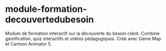 # module-formation-decouvertedubesoin
Module de formation interactif sur la découverte du besoin client. Combine gamification, quiz interactifs et vidéos pédagogiques. Créé avec Game Map et Cartoon Animator 5.
